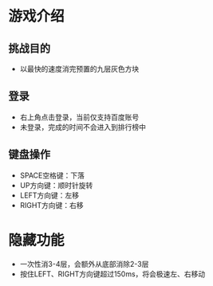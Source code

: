 # 游戏介绍
## 挑战目的
- 以最快的速度消完预置的九层灰色方块

## 登录
- 右上角点击登录，当前仅支持百度账号
- 未登录，完成的时间不会进入到排行榜中

## 键盘操作
- SPACE空格键：下落
- UP方向键：顺时针旋转
- LEFT方向键：左移
- RIGHT方向键：右移

# 隐藏功能
- 一次性消3-4层，会额外从底部消除2-3层
- 按住LEFT、RIGHT方向键超过150ms，将会极速左、右移动
